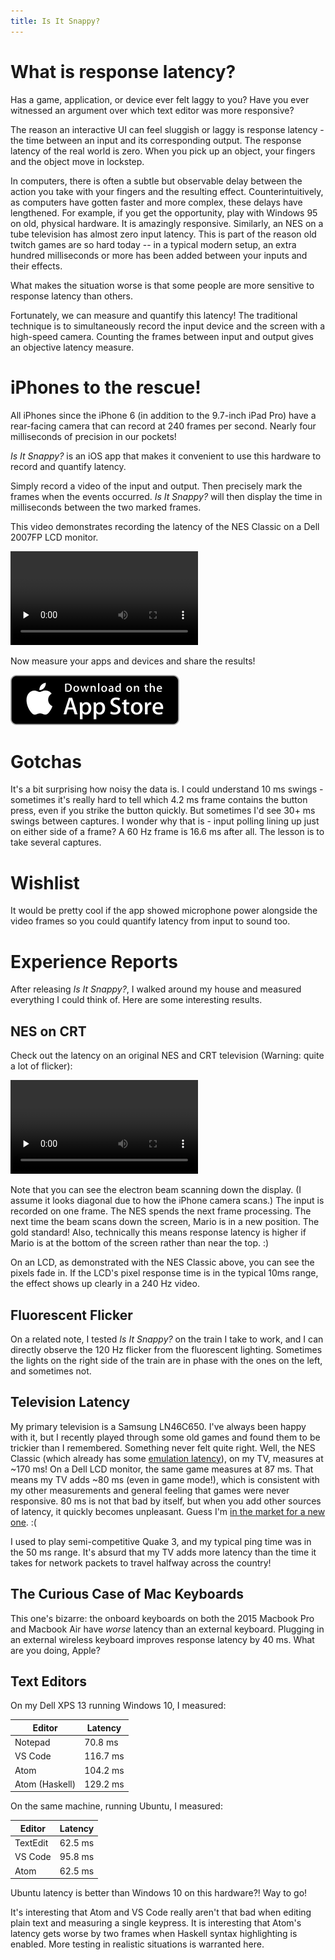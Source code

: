 ```yaml
---
title: Is It Snappy?
---
```


# What is response latency?

Has a game, application, or device ever felt laggy to you?  Have you ever witnessed an argument over which text editor was more responsive?

The reason an interactive UI can feel sluggish or laggy is response latency - the time between an input and its corresponding output.  The response latency of the real world is zero.  When you pick up an object, your fingers and the object move in lockstep.

In computers, there is often a subtle but observable delay between the action you take with your fingers and the resulting effect.  Counterintuitively, as computers have gotten faster and more complex, these delays have lengthened.  For example, if you get the opportunity, play with Windows 95 on old, physical hardware.  It is amazingly responsive.  Similarly, an NES on a tube television has almost zero input latency.  This is part of the reason old twitch games are so hard today -- in a typical modern setup, an extra hundred milliseconds or more has been added between your inputs and their effects.

What makes the situation worse is that some people are more sensitive to response latency than others.

Fortunately, we can measure and quantify this latency!  The traditional technique is to simultaneously record the input device and the screen with a high-speed camera.  Counting the frames between input and output gives an objective latency measure.

# iPhones to the rescue!

All iPhones since the iPhone 6 (in addition to the 9.7-inch iPad Pro) have a rear-facing camera that can record at 240 frames per second.  Nearly four milliseconds of precision in our pockets!

*Is It Snappy?* is an iOS app that makes it convenient to use this hardware to record and quantify latency.

Simply record a video of the input and output.  Then precisely mark the frames when the events occurred.  *Is It Snappy?* will then display the time in milliseconds between the two marked frames.

This video demonstrates recording the latency of the NES Classic on a Dell 2007FP LCD monitor.

<div class="video-group">
<div class="video-block">
<div class="video-container">
<span class="caption"></span>
<video controls="true" preload="none" src="https://s3-us-west-2.amazonaws.com/isitsnappy/movies/nes_classic_demo.mp4">
</video>
</div>
</div>
</div>

Now measure your apps and devices and share the results!

<div class="download-badge">
<a href="https://itunes.apple.com/us/app/is-it-snappy/id1219667593?ls=1&amp;mt=8">
<img alt="Download on the App Store" src="/img/Download_on_the_App_Store_Badge_US-UK_135x40.svg" />
</a>
</div>

# Gotchas

It's a bit surprising how noisy the data is.  I could understand 10 ms swings - sometimes it's really hard to tell which 4.2 ms frame contains the button press, even if you strike the button quickly.  But sometimes I'd see 30+ ms swings between captures.  I wonder why that is - input polling lining up just on either side of a frame?  A 60 Hz frame is 16.6 ms after all.  The lesson is to take several captures.

# Wishlist

It would be pretty cool if the app showed microphone power alongside the video frames so you could quantify latency from input to sound too.

# Experience Reports

After releasing *Is It Snappy?*, I walked around my house and measured everything I could think of.  Here are some interesting results.

## NES on CRT

Check out the latency on an original NES and CRT television (Warning: quite a lot of flicker):

<div class="video-group">
<div class="video-block">
<div class="video-container">
<span class="caption"></span>
<video controls="true" preload="none" src="https://s3-us-west-2.amazonaws.com/isitsnappy/movies/nes_crt_demo.mp4">
</video>
</div>
</div>
</div>

Note that you can see the electron beam scanning down the display.  (I assume it looks diagonal due to how the iPhone camera scans.)  The input is recorded on one frame.  The NES spends the next frame processing.  The next time the beam scans down the screen, Mario is in a new position.  The gold standard!  Also, technically this means response latency is higher if Mario is at the bottom of the screen rather than near the top.  :)

On an LCD, as demonstrated with the NES Classic above, you can see the pixels fade in.  If the LCD's pixel response time is in the typical 10ms range, the effect shows up clearly in a 240 Hz video.

## Fluorescent Flicker

On a related note, I tested *Is It Snappy?* on the train I take to work, and I can directly observe the 120 Hz flicker from the fluorescent lighting.  Sometimes the lights on the right side of the train are in phase with the ones on the left, and sometimes not.

## Television Latency

My primary television is a Samsung LN46C650.  I've always been happy with it, but I recently played through some old games and found them to be trickier than I remembered.  Something never felt quite right.  Well, the NES Classic (which already has some [emulation latency](https://byuu.org/articles/latency/)), on my TV, measures at ~170 ms!  On a Dell LCD monitor, the same game measures at 87 ms.  That means my TV adds ~80 ms (even in game mode!), which is consistent with my other measurements and general feeling that games were never responsive.  80 ms is not that bad by itself, but when you add other sources of latency, it quickly becomes unpleasant.  Guess I'm [in the market for a new one](http://www.rtings.com/tv/tests/inputs/input-lag).  :(

I used to play semi-competitive Quake 3, and my typical ping time was in the 50 ms range.  It's absurd that my TV adds more latency than the time it takes for network packets to travel halfway across the country!

## The Curious Case of Mac Keyboards

This one's bizarre: the onboard keyboards on both the 2015 Macbook Pro and Macbook Air have _worse_ latency than an external keyboard.  Plugging in an external wireless keyboard improves response latency by 40 ms.  What are you doing, Apple?

## Text Editors

On my Dell XPS 13 running Windows 10, I measured:

| Editor | Latency |
| -- | -- |
| Notepad | 70.8 ms |
| VS Code | 116.7 ms |
| Atom | 104.2 ms |
| Atom (Haskell) | 129.2 ms |

On the same machine, running Ubuntu, I measured:

| Editor | Latency |
| -- | -- |
| TextEdit | 62.5 ms |
| VS Code | 95.8 ms |
| Atom | 62.5 ms |

Ubuntu latency is better than Windows 10 on this hardware?!  Way to go!

It's interesting that Atom and VS Code really aren't that bad when editing plain text and measuring a single keypress.  It is interesting that Atom's latency gets worse by two frames when Haskell syntax highlighting is enabled.  More testing in realistic situations is warranted here.
